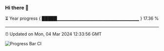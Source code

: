 ### Hi there 👋

⏳ Year progress { █████▁▁▁▁▁▁▁▁▁▁▁▁▁▁▁▁▁▁▁▁▁▁▁▁▁ } 17.36 %

---

⏰ Updated on Mon, 04 Mar 2024 12:33:56 GMT

![Progress Bar CI](https://github.com/ZhaoGui/ZhaoGui/workflows/Progress%20Bar%20CI/badge.svg)
